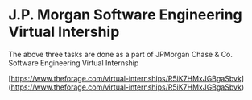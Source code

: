 # J.P. Morgan Software Engineering Virtual Intership

The above three tasks are done as a part of JPMorgan Chase &amp; Co. Software Engineering Virtual Internship

[https://www.theforage.com/virtual-internships/R5iK7HMxJGBgaSbvk]
(https://www.theforage.com/virtual-internships/R5iK7HMxJGBgaSbvk)

